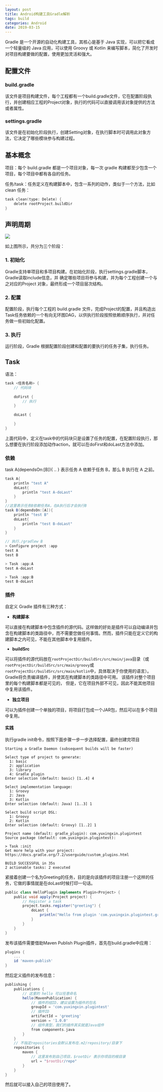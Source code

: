 ```yaml
---
layout: post
title: Android构建工具Gradle解析
tags: build
categories: Android
date: 2019-03-15
---
```


Gradle 是一个开源的自动化构建工具，其核心是基于 Java 实现，可以把它看成一个轻量级的 Java 应用，可以使用 Groovy 或 Kotlin 来编写脚本，简化了开发时对项目构建要做的配置，使用更加灵活和强大。

## 配置文件

### build.gradle

该文件是项目构建文件，每个工程都有一个build.gradle文件，它在配置阶段执行，并创建相应工程的Project对象，执行的代码可以直接调用该对象提供的方法或者属性。

### settings.gradle

该文件是在初始化阶段执行，创建Setting对象，在执行脚本时可调用此对象方法，它决定了哪些模块参与构建过程。

## 基本概念

项目：每个 build.gradle 都是一个项目对象，每一次 gradle 构建都至少包含一个项目，每个项目中都有各自的任务。

任务/task：任务定义在构建脚本中，包含一系列的动作，类似于一个方法，比如 clean 任务：

```kotlin
task clean(type: Delete) {
    delete rootProject.buildDir
}
```

## 声明周期

![](https://tva1.sinaimg.cn/large/e6c9d24ely1h5bye7anc0j21pc0u0jvv.jpg)

如上图所示，共分为三个阶段：

### 1. 初始化

Gradle支持单项目和多项目构建。在初始化阶段，执行settings.gradle脚本，Gradle读取include信息，并 确定哪些项目将参与构建，并为每个工程创建一个与之对应的Project 对象，最终形成一个项目层次结构。

### 2. 配置

配置阶段，执行每个工程的 build.gradle 文件，完成Project的配置，并且构造出Task任务依赖的一个有向无环图DAG，以供执行阶段按照依赖顺序执行，并对任务做一些初始化配置。

### 3. 执行

运行阶段，Gradle 根据配置阶段创建和配置的要执行的任务子集，执行任务。



## Task

语法：

```groovy
task <任务名称> {
    // 代码块
    
    doFirst {
        // 执行
    }
    
    doLast {
        
    }
}
```

上面代码中，定义在task中的代码块只是设置了任务的配置，在配置阶段执行，那么想要在执行阶段添加动作action，就可以在doFirst和doLast方法中添加。

### 依赖

task A(dependsOn:[B]){ .. } 表示任务 A 依赖于任务 B，那么 B 执行在 A 之前。

```groovy
task A{
    println "test A"
    doLast{
        println "test A-doLast"
    }
}
//这里表示任务B依赖任务A，在A执行后才会执行B
task B(dependsOn:[A]){
    println "test B"
    doLast{
        println "test B-doLast"
    }
}

// 执行./gradlew B
> Configure project :app
test A
test B

> Task :app:A
test A-doLast

> Task :app:B
test B-doLast
```

### 插件

自定义 Gradle 插件有三种方式：

- **构建脚本**

可以直接在构建脚本中包含插件的源代码。这样做的好处是插件可以自动编译并包含在构建脚本的类路径中，而不需要您做任何事情。然而，插件只能在定义它的构建脚本之内可见，不能在其他脚本中复用插件。

- **buildSrc**

可以将插件的源代码放在`rootProjectDir/buildSrc/src/main/java`目录（或`rootProjectDir/buildSrc/src/main/groovy`或`rootProjectDir/buildSrc/src/main/kotlin`中，具体取决于你使用的语言）。 Gradle将负责编译插件，并使其在构建脚本的类路径中可用。 该插件对整个项目里的每个构建脚本都是可见的， 但是，它在项目外部不可见，因此不能其他项目中复用该插件。

- **独立项目**

可以为插件创建一个单独的项目，将项目打包成一个JAR包，然后可以在多个项目中复用。

#### 实践

执行gradle init命令，按照下面步骤一步一步选择配置，最终创建完项目

```shell
Starting a Gradle Daemon (subsequent builds will be faster)

Select type of project to generate:
  1: basic
  2: application
  3: library
  4: Gradle plugin
Enter selection (default: basic) [1..4] 4

Select implementation language:
  1: Groovy
  2: Java
  3: Kotlin
Enter selection (default: Java) [1..3] 1

Select build script DSL:
  1: Groovy
  2: Kotlin
Enter selection (default: Groovy) [1..2] 1

Project name (default: gradle_plugin): com.yuxingxin.plugintest
Source package (default: com.yuxingxin.plugintest):

> Task :init
Get more help with your project: https://docs.gradle.org/7.2/userguide/custom_plugins.html

BUILD SUCCESSFUL in 35s
2 actionable tasks: 2 executed
```

紧接着创建一个名为Greeting的任务，目的是向该插件的项目注册一个这样的任务，它做的事情就是在doLast时候打印一句话。

```groovy
public class HelloPlugin implements Plugin<Project> {
    public void apply(Project project) {
        // Register a task
        project.tasks.register("greeting") {
            doLast {
                println("Hello from plugin 'com.yuxingxin.plugintest.greeting'")
            }
        }
    }
}
```

发布该插件需要借助Maven Publish Plugin插件，首先在build.gradle中应用：

```groovy
plugins {
    ...
    id 'maven-publish'
}
```

然后定义插件的发布信息：

```groovy
publishing {
    publications {
        // 这里的 hello 可以任意命名
        hello(MavenPublication) {
            // 插件的组ID，建议设置为插件的包名
            groupId = 'com.yuxingxin.plugintest'
            // 插件ID
            artifactId = 'greeting'
            version = '1.0.0'
            // 组件类型，我们的插件其实就是Java组件
            from components.java
        }
    }
    // 不指定repositories会默认发布在.m2/repository/目录下
    repositories {
        maven {
            // 这里发布到自己项目，$rootDir 表示你项目的根目录
            url = "$rootDir/repo"
        }
    }
}
```

然后就可以接入自己的项目使用了。